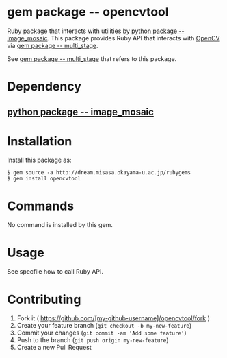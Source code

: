 # gem package -- opencvtool

Ruby package that interacts with utilities by [python package -- image_mosaic](https://github.com/misasa/image_mosaic).
This package provides Ruby API that interacts with [OpenCV](http://opencv.org/) via [gem package -- multi_stage](https://gitlab.misasa.okayama-u.ac.jp/gems/multi_stage/tree/master).

See [gem package -- multi_stage](https://gitlab.misasa.okayama-u.ac.jp/gems/multi_stage/tree/master)
that refers to this package.

# Dependency

<!-- ## [python package -- opencvtool](https://gitlab.misasa.okayama-u.ac.jp/pythonpackage/opencvtool/tree/master "follow instruction") -->
## [python package -- image_mosaic](https://github.com/misasa/image_mosaic)


# Installation

Install this package as:

    $ gem source -a http://dream.misasa.okayama-u.ac.jp/rubygems
    $ gem install opencvtool

# Commands

No command is installed by this gem.

# Usage

See specfile how to call Ruby API.

# Contributing

1. Fork it ( https://github.com/[my-github-username]/opencvtool/fork )
2. Create your feature branch (`git checkout -b my-new-feature`)
3. Commit your changes (`git commit -am 'Add some feature'`)
4. Push to the branch (`git push origin my-new-feature`)
5. Create a new Pull Request
